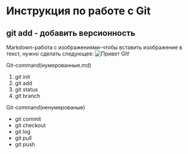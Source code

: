 # Инструкция по работе с Git
## git add - добавить версионность

Markdown-работа с изображениями-чтобы вставить изображение в текст, нужно сделать следующее: ![Привет Git!](slide-5.jpg)

Git-command(нумерованные.md)
1. git init
2. git add
3. git status
4. git branch

Git-command(ненумерованые)
- git commit
- git checkout
- git log
- git pull
- git push

